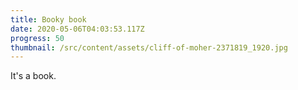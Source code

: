 ```yaml
---
title: Booky book
date: 2020-05-06T04:03:53.117Z
progress: 50
thumbnail: /src/content/assets/cliff-of-moher-2371819_1920.jpg
---
```

It's a book.